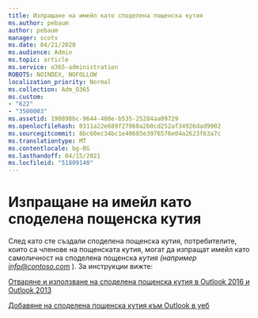 ```yaml
---
title: Изпращане на имейл като споделена пощенска кутия
ms.author: pebaum
author: pebaum
manager: scotv
ms.date: 04/21/2020
ms.audience: Admin
ms.topic: article
ms.service: o365-administration
ROBOTS: NOINDEX, NOFOLLOW
localization_priority: Normal
ms.collection: Adm_O365
ms.custom:
- "622"
- "3500003"
ms.assetid: 190898bc-9644-480e-b535-25284aa09729
ms.openlocfilehash: 0311a22e689f27868a2b0cd252af34926dad9902
ms.sourcegitcommit: 8bc60ec34bc1e40685e3976576e04a2623f63a7c
ms.translationtype: MT
ms.contentlocale: bg-BG
ms.lasthandoff: 04/15/2021
ms.locfileid: "51809140"
---
```

# <a name="sending-email-as-the-shared-mailbox"></a>Изпращане на имейл като споделена пощенска кутия

След като сте създали споделена пощенска кутия, потребителите, които са членове на пощенската кутия, могат да изпращат имейл като самоличност на споделена пощенска  *кутия (например info@contoso.com*  ). За инструкции вижте:
  
[Отваряне и използване на споделена пощенска кутия в Outlook 2016 и Outlook 2013](https://support.office.com/article/open-and-use-a-shared-mailbox-in-outlook-2016-and-outlook-2013-d94a8e9e-21f1-4240-808b-de9c9c088afd)
  
[Добавяне на споделена пощенска кутия към Outlook в уеб](https://support.office.com/article/add-a-shared-mailbox-to-outlook-on-the-web-98b5a90d-4e38-415d-a030-f09a4cd28207)
  